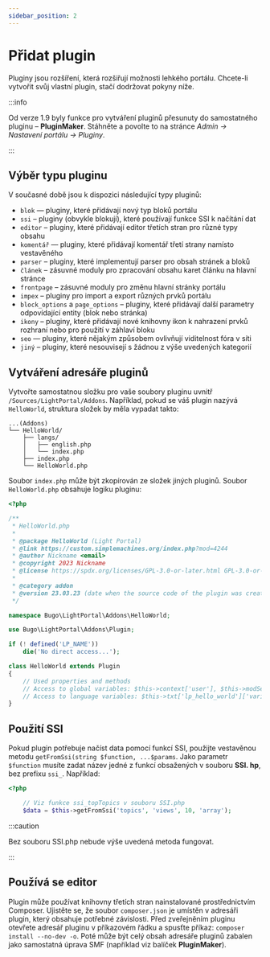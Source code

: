 ```yaml
---
sidebar_position: 2
---
```


# Přidat plugin
Pluginy jsou rozšíření, která rozšiřují možnosti lehkého portálu. Chcete-li vytvořit svůj vlastní plugin, stačí dodržovat pokyny níže.

:::info

Od verze 1.9 byly funkce pro vytváření pluginů přesunuty do samostatného pluginu – **PluginMaker**. Stáhněte a povolte to na stránce _Admin -> Nastavení portálu -> Pluginy_.

:::

## Výběr typu pluginu
V současné době jsou k dispozici následující typy pluginů:

* `blok` — pluginy, které přidávají nový typ bloků portálu
* `ssi` – pluginy (obvykle blokují), které používají funkce SSI k načítání dat
* `editor` – pluginy, které přidávají editor třetích stran pro různé typy obsahu
* `komentář` — pluginy, které přidávají komentář třetí strany namísto vestavěného
* `parser` – pluginy, které implementují parser pro obsah stránek a bloků
* `článek` – zásuvné moduly pro zpracování obsahu karet článku na hlavní stránce
* `frontpage` – zásuvné moduly pro změnu hlavní stránky portálu
* `impex` – pluginy pro import a export různých prvků portálu
* `block_options` a `page_options` – pluginy, které přidávají další parametry odpovídající entity (blok nebo stránka)
* `ikony` – pluginy, které přidávají nové knihovny ikon k nahrazení prvků rozhraní nebo pro použití v záhlaví bloku
* `seo` — pluginy, které nějakým způsobem ovlivňují viditelnost fóra v síti
* `jiný` – pluginy, které nesouvisejí s žádnou z výše uvedených kategorií

## Vytváření adresáře pluginů
Vytvořte samostatnou složku pro vaše soubory pluginu uvnitř `/Sources/LightPortal/Addons`. Například, pokud se váš plugin nazývá `HelloWorld`, struktura složek by měla vypadat takto:

```
...(Addons)
└── HelloWorld/
    ├── langs/
    │   ├── english.php
    │   └── index.php
    ├── index.php
    └── HelloWorld.php
```

Soubor `index.php` může být zkopírován ze složek jiných pluginů. Soubor `HelloWorld.php` obsahuje logiku pluginu:

```php
<?php

/**
 * HelloWorld.php
 *
 * @package HelloWorld (Light Portal)
 * @link https://custom.simplemachines.org/index.php?mod=4244
 * @author Nickname <email>
 * @copyright 2023 Nickname
 * @license https://spdx.org/licenses/GPL-3.0-or-later.html GPL-3.0-or-later
 *
 * @category addon
 * @version 23.03.23 (date when the source code of the plugin was created or last updated, in the format dd.mm.yy)
 */

namespace Bugo\LightPortal\Addons\HelloWorld;

use Bugo\LightPortal\Addons\Plugin;

if (! defined('LP_NAME'))
    die('No direct access...');

class HelloWorld extends Plugin
{
    // Used properties and methods
    // Access to global variables: $this->context['user'], $this->modSettings['variable'], etc.
    // Access to language variables: $this->txt['lp_hello_world']['variable_name']
}

```

## Použití SSI
Pokud plugin potřebuje načíst data pomocí funkcí SSI, použijte vestavěnou metodu `getFromSsi(string $function, ...$params`. Jako parametr `$function` musíte zadat název jedné z funkcí obsažených v souboru **SSI. hp**, bez prefixu `ssi_`. Například:

```php
<?php

    // Viz funkce ssi_topTopics v souboru SSI.php
    $data = $this->getFromSsi('topics', 'views', 10, 'array');
```

:::caution

Bez souboru SSI.php nebude výše uvedená metoda fungovat.

:::

## Používá se editor
Plugin může používat knihovny třetích stran nainstalované prostřednictvím Composer. Ujistěte se, že soubor `composer.json` je umístěn v adresáři plugin, který obsahuje potřebné závislosti. Před zveřejněním pluginu otevřete adresář pluginu v příkazovém řádku a spusťte příkaz: `composer install --no-dev -o`. Poté může být celý obsah adresáře pluginů zabalen jako samostatná úprava SMF (například viz balíček **PluginMaker**).
